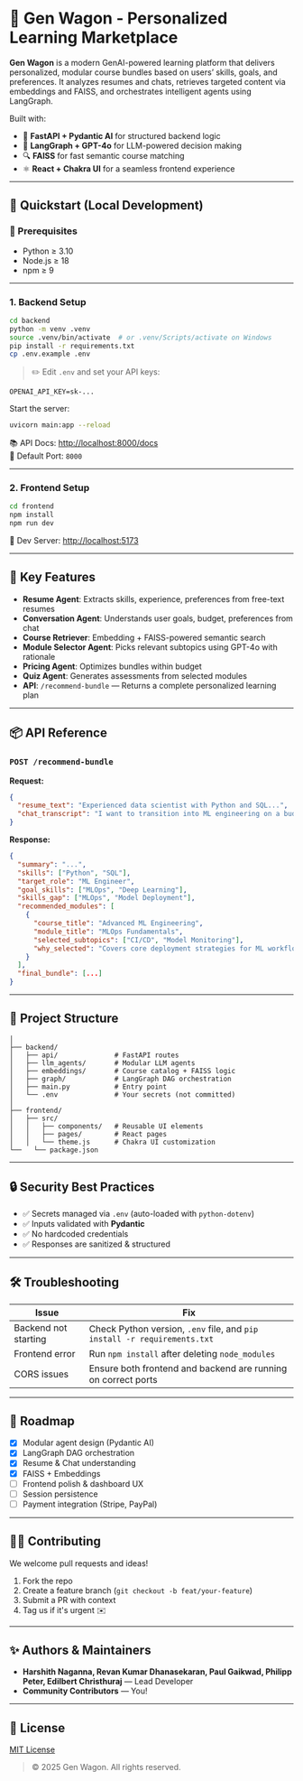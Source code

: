 # 🌟 Gen Wagon - Personalized Learning Marketplace

**Gen Wagon** is a modern GenAI-powered learning platform that delivers personalized, modular course bundles based on users’ skills, goals, and preferences. It analyzes resumes and chats, retrieves targeted content via embeddings and FAISS, and orchestrates intelligent agents using LangGraph.

Built with:
- 🔧 **FastAPI + Pydantic AI** for structured backend logic  
- 🧠 **LangGraph + GPT-4o** for LLM-powered decision making  
- 🔍 **FAISS** for fast semantic course matching  
- ⚛️ **React + Chakra UI** for a seamless frontend experience  

---

## 🚀 Quickstart (Local Development)

### 🧰 Prerequisites
- Python ≥ 3.10
- Node.js ≥ 18
- npm ≥ 9

---

### 1. Backend Setup

```bash
cd backend
python -m venv .venv
source .venv/bin/activate  # or .venv/Scripts/activate on Windows
pip install -r requirements.txt
cp .env.example .env
```

> ✏️ Edit `.env` and set your API keys:
```
OPENAI_API_KEY=sk-...
```

Start the server:
```bash
uvicorn main:app --reload
```

📚 API Docs: [http://localhost:8000/docs](http://localhost:8000/docs)  
📡 Default Port: `8000`

---

### 2. Frontend Setup

```bash
cd frontend
npm install
npm run dev
```

🎨 Dev Server: [http://localhost:5173](http://localhost:5173)

---

## 🧠 Key Features

- **Resume Agent**: Extracts skills, experience, preferences from free-text resumes  
- **Conversation Agent**: Understands user goals, budget, preferences from chat  
- **Course Retriever**: Embedding + FAISS-powered semantic search  
- **Module Selector Agent**: Picks relevant subtopics using GPT-4o with rationale  
- **Pricing Agent**: Optimizes bundles within budget  
- **Quiz Agent**: Generates assessments from selected modules  
- **API**: `/recommend-bundle` — Returns a complete personalized learning plan

---

## 📦 API Reference

### `POST /recommend-bundle`

**Request:**
```json
{
  "resume_text": "Experienced data scientist with Python and SQL...",
  "chat_transcript": "I want to transition into ML engineering on a budget of €500..."
}
```

**Response:**
```json
{
  "summary": "...",
  "skills": ["Python", "SQL"],
  "target_role": "ML Engineer",
  "goal_skills": ["MLOps", "Deep Learning"],
  "skills_gap": ["MLOps", "Model Deployment"],
  "recommended_modules": [
    {
      "course_title": "Advanced ML Engineering",
      "module_title": "MLOps Fundamentals",
      "selected_subtopics": ["CI/CD", "Model Monitoring"],
      "why_selected": "Covers core deployment strategies for ML workflows."
    }
  ],
  "final_bundle": [...]
}
```

---

## 🧩 Project Structure

```
│
├── backend/
│   ├── api/              # FastAPI routes
│   ├── llm_agents/       # Modular LLM agents
│   ├── embeddings/       # Course catalog + FAISS logic
│   ├── graph/            # LangGraph DAG orchestration
│   ├── main.py           # Entry point
│   └── .env              # Your secrets (not committed)
│
├── frontend/
│   ├── src/
│   │   ├── components/   # Reusable UI elements
│   │   ├── pages/        # React pages
│   │   └── theme.js      # Chakra UI customization
└──   └── package.json
```

---

## 🔒 Security Best Practices

- ✅ Secrets managed via `.env` (auto-loaded with `python-dotenv`)
- ✅ Inputs validated with **Pydantic**
- ✅ No hardcoded credentials
- ✅ Responses are sanitized & structured

---

## 🛠 Troubleshooting

| Issue                  | Fix                                                                 |
|------------------------|----------------------------------------------------------------------|
| Backend not starting   | Check Python version, `.env` file, and `pip install -r requirements.txt` |
| Frontend error         | Run `npm install` after deleting `node_modules`                     |
| CORS issues            | Ensure both frontend and backend are running on correct ports       |

---

## 📍 Roadmap

- [x] Modular agent design (Pydantic AI)
- [x] LangGraph DAG orchestration
- [x] Resume & Chat understanding
- [x] FAISS + Embeddings
- [ ] Frontend polish & dashboard UX
- [ ] Session persistence
- [ ] Payment integration (Stripe, PayPal)

---

## 👨‍💻 Contributing

We welcome pull requests and ideas!

1. Fork the repo
2. Create a feature branch (`git checkout -b feat/your-feature`)
3. Submit a PR with context
4. Tag us if it's urgent ✉️

---

## ✨ Authors & Maintainers

- **Harshith Naganna, Revan Kumar Dhanasekaran, Paul Gaikwad, Philipp Peter, Edilbert Christhuraj** — Lead Developer  
- **Community Contributors** — You!

---

## 📜 License

[MIT License](LICENSE)

> © 2025 Gen Wagon. All rights reserved.
